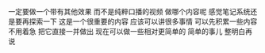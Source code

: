 一定要做一个带有其他效果 而不是纯粹口播的视频 做哪个内容呢 感觉笔记系统还是要再探索一下 这是一个很重要的内容 应该可以讲很多事情 可以先积累一些内容 不用着急 把它直接一并做出
现在可以做一些相对更简单的 简单的事儿 整明白再说